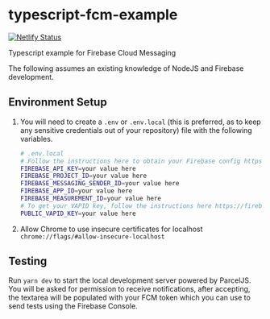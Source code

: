 # typescript-fcm-example

[![Netlify Status](https://api.netlify.com/api/v1/badges/46b4c999-5c0c-4427-a012-08b55ac97a91/deploy-status)](https://app.netlify.com/sites/typescript-fcm-example/deploys)

Typescript example for Firebase Cloud Messaging

The following assumes an existing knowledge of NodeJS and Firebase development.

## Environment Setup

1. You will need to create a `.env` or `.env.local` (this is preferred, as to keep any sensitive credentials out of your repository) file with the following variables.

   ```sh
   # .env.local
   # Follow the instructions here to obtain your Firebase config https://firebase.google.com/docs/web/setup
   FIREBASE_API_KEY=your value here
   FIREBASE_PROJECT_ID=your value here
   FIREBASE_MESSAGING_SENDER_ID=your value here
   FIREBASE_APP_ID=your value here
   FIREBASE_MEASUREMENT_ID=your value here
   # To get your VAPID key, follow the instructions here https://firebase.google.com/docs/cloud-messaging/js/client
   PUBLIC_VAPID_KEY=your value here
   ```

2. Allow Chrome to use insecure certificates for localhost `chrome://flags/#allow-insecure-localhost`

## Testing

Run `yarn dev` to start the local development server powered by ParcelJS. You will be asked for permission to receive notifications, after accepting, the textarea will be populated with your FCM token which you can use to send tests using the Firebase Console.
